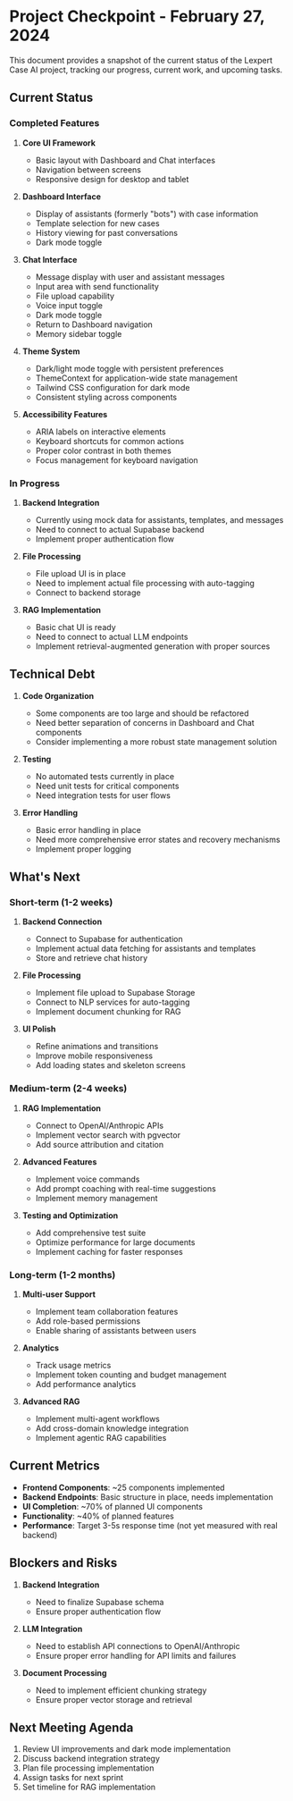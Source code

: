 # Project Checkpoint - February 27, 2024

This document provides a snapshot of the current status of the Lexpert Case AI project, tracking our progress, current work, and upcoming tasks.

## Current Status

### Completed Features

1. **Core UI Framework**

   - Basic layout with Dashboard and Chat interfaces
   - Navigation between screens
   - Responsive design for desktop and tablet

2. **Dashboard Interface**

   - Display of assistants (formerly "bots") with case information
   - Template selection for new cases
   - History viewing for past conversations
   - Dark mode toggle

3. **Chat Interface**

   - Message display with user and assistant messages
   - Input area with send functionality
   - File upload capability
   - Voice input toggle
   - Dark mode toggle
   - Return to Dashboard navigation
   - Memory sidebar toggle

4. **Theme System**

   - Dark/light mode toggle with persistent preferences
   - ThemeContext for application-wide state management
   - Tailwind CSS configuration for dark mode
   - Consistent styling across components

5. **Accessibility Features**
   - ARIA labels on interactive elements
   - Keyboard shortcuts for common actions
   - Proper color contrast in both themes
   - Focus management for keyboard navigation

### In Progress

1. **Backend Integration**

   - Currently using mock data for assistants, templates, and messages
   - Need to connect to actual Supabase backend
   - Implement proper authentication flow

2. **File Processing**

   - File upload UI is in place
   - Need to implement actual file processing with auto-tagging
   - Connect to backend storage

3. **RAG Implementation**
   - Basic chat UI is ready
   - Need to connect to actual LLM endpoints
   - Implement retrieval-augmented generation with proper sources

## Technical Debt

1. **Code Organization**

   - Some components are too large and should be refactored
   - Need better separation of concerns in Dashboard and Chat components
   - Consider implementing a more robust state management solution

2. **Testing**

   - No automated tests currently in place
   - Need unit tests for critical components
   - Need integration tests for user flows

3. **Error Handling**
   - Basic error handling in place
   - Need more comprehensive error states and recovery mechanisms
   - Implement proper logging

## What's Next

### Short-term (1-2 weeks)

1. **Backend Connection**

   - Connect to Supabase for authentication
   - Implement actual data fetching for assistants and templates
   - Store and retrieve chat history

2. **File Processing**

   - Implement file upload to Supabase Storage
   - Connect to NLP services for auto-tagging
   - Implement document chunking for RAG

3. **UI Polish**
   - Refine animations and transitions
   - Improve mobile responsiveness
   - Add loading states and skeleton screens

### Medium-term (2-4 weeks)

1. **RAG Implementation**

   - Connect to OpenAI/Anthropic APIs
   - Implement vector search with pgvector
   - Add source attribution and citation

2. **Advanced Features**

   - Implement voice commands
   - Add prompt coaching with real-time suggestions
   - Implement memory management

3. **Testing and Optimization**
   - Add comprehensive test suite
   - Optimize performance for large documents
   - Implement caching for faster responses

### Long-term (1-2 months)

1. **Multi-user Support**

   - Implement team collaboration features
   - Add role-based permissions
   - Enable sharing of assistants between users

2. **Analytics**

   - Track usage metrics
   - Implement token counting and budget management
   - Add performance analytics

3. **Advanced RAG**
   - Implement multi-agent workflows
   - Add cross-domain knowledge integration
   - Implement agentic RAG capabilities

## Current Metrics

- **Frontend Components**: ~25 components implemented
- **Backend Endpoints**: Basic structure in place, needs implementation
- **UI Completion**: ~70% of planned UI components
- **Functionality**: ~40% of planned features
- **Performance**: Target 3-5s response time (not yet measured with real backend)

## Blockers and Risks

1. **Backend Integration**

   - Need to finalize Supabase schema
   - Ensure proper authentication flow

2. **LLM Integration**

   - Need to establish API connections to OpenAI/Anthropic
   - Ensure proper error handling for API limits and failures

3. **Document Processing**
   - Need to implement efficient chunking strategy
   - Ensure proper vector storage and retrieval

## Next Meeting Agenda

1. Review UI improvements and dark mode implementation
2. Discuss backend integration strategy
3. Plan file processing implementation
4. Assign tasks for next sprint
5. Set timeline for RAG implementation
